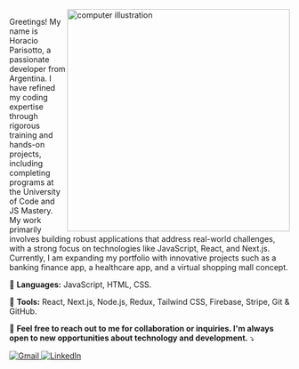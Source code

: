 <img src="https://raw.githubusercontent.com/MicaelliMedeiros/micaellimedeiros/master/image/computer-illustration.png" alt="computer illustration" min-width="400px" max-width="400px" width="400px" align="right">

<p align="left"> 
  Greetings! My name is Horacio Parisotto, a passionate developer from Argentina. I have refined my coding expertise through rigorous training and hands-on projects, including completing programs at the University of Code and JS Mastery. My work primarily involves building robust applications that address real-world challenges, with a strong focus on technologies like JavaScript, React, and Next.js. Currently, I am expanding my portfolio with innovative projects such as a banking finance app, a healthcare app, and a virtual shopping mall concept.
</p>

<p align="left">
  🦄 <strong>Languages:</strong> JavaScript, HTML, CSS.
</p>

<p align="left">
  💼 <strong>Tools:</strong> React, Next.js, Node.js, Redux, Tailwind CSS, Firebase, Stripe, Git & GitHub.
</p>

<p align="left">
  💌 <strong>Feel free to reach out to me for collaboration or inquiries.
    I'm always open to new opportunities about technology and development.</strong> ⤵️
</p>

<p align="left">
  <a href="mailto:parisottohoracio@gmail.com" title="Gmail">
    <img src="https://img.shields.io/badge/-Gmail-FF0000?style=flat-square&labelColor=FF0000&logo=gmail&logoColor=white" alt="Gmail"/>
  </a>
  <a href="https://www.linkedin.com/in/horacioparisotto/" title="LinkedIn">
    <img src="https://img.shields.io/badge/-Linkedin-0e76a8?style=flat-square&logo=Linkedin&logoColor=white" alt="LinkedIn"/>
  </a>
</p>
